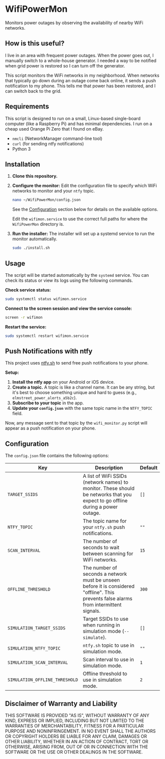 # WifiPowerMon

Monitors power outages by observing the availability of nearby WiFi networks.

## How is this useful?

I live in an area with frequent power outages. When the power goes out, I manually switch to a whole-house generator. I needed a way to be notified when grid power is restored so I can turn off the generator.

This script monitors the WiFi networks in my neighborhood. When networks that typically go down during an outage come back online, it sends a push notification to my phone. This tells me that power has been restored, and I can switch back to the grid.

## Requirements

This script is designed to run on a small, Linux-based single-board computer (like a Raspberry Pi) and has minimal dependencies. I run on a cheap used Orange Pi Zero that I found on eBay.

*   `nmcli` (NetworkManager command-line tool)
*   `curl` (for sending ntfy notifications)
*   Python 3

## Installation

1.  **Clone this repository.**

2.  **Configure the monitor:**
    Edit the configuration file to specify which WiFi networks to monitor and your `ntfy` topic.
    ```bash
    nano ~/WifiPowerMon/config.json
    ```
    See the [Configuration](#configuration) section below for details on the available options.

    Edit the `wifimon.service` to use the correct full paths for where the `WifiPowerMon` directory is.

3.  **Run the installer:**
    The installer will set up a systemd service to run the monitor automatically.
    ```bash
    sudo ./install.sh
    ```

## Usage

The script will be started automatically by the `systemd` service. You can check its status or view its logs using the following commands.

**Check service status:**
```bash
sudo systemctl status wifimon.service
```

**Connect to the screen session and view the service console:**
```bash
screen -r wifimon
```

**Restart the service:**
```bash
sudo systemctl restart wifimon.service
```

## Push Notifications with ntfy

This project uses [ntfy.sh](https://ntfy.sh) to send free push notifications to your phone.

**Setup:**

1.  **Install the ntfy app** on your Android or iOS device.
2.  **Create a topic.** A topic is like a channel name. It can be any string, but it's best to choose something unique and hard to guess (e.g., `elmstreet_power_alerts_a5b2c`).
3.  **Subscribe to your topic** in the app.
4.  **Update your `config.json`** with the same topic name in the `NTFY_TOPIC` field.

Now, any message sent to that topic by the `wifi_monitor.py` script will appear as a push notification on your phone.

## Configuration

The `config.json` file contains the following options:

| Key                        | Description                                                                                                                            | Default |
| -------------------------- | -------------------------------------------------------------------------------------------------------------------------------------- | ------- |
| `TARGET_SSIDS`             | A list of WiFi SSIDs (network names) to monitor. These should be networks that you expect to go offline during a power outage.           | `[]`      |
| `NTFY_TOPIC`               | The topic name for your `ntfy.sh` push notifications.                                                                                    | `""`      |
| `SCAN_INTERVAL`            | The number of seconds to wait between scanning for WiFi networks.                                                                      | `15`    |
| `OFFLINE_THRESHOLD`        | The number of seconds a network must be unseen before it is considered "offline". This prevents false alarms from intermittent signals. | `300`   |
| `SIMULATION_TARGET_SSIDS`  | Target SSIDs to use when running in simulation mode (`--simulate`).                                                                      | `[]`      |
| `SIMULATION_NTFY_TOPIC`    | `ntfy.sh` topic to use in simulation mode.                                                                                               | `""`      |
| `SIMULATION_SCAN_INTERVAL` | Scan interval to use in simulation mode.                                                                                               | `1`     |
| `SIMULATION_OFFLINE_THRESHOLD` | Offline threshold to use in simulation mode.                                                                                         | `2`     |

## Disclaimer of Warranty and Liability

THIS SOFTWARE IS PROVIDED "AS IS", WITHOUT WARRANTY OF ANY KIND, EXPRESS OR IMPLIED, INCLUDING BUT NOT LIMITED TO THE WARRANTIES OF MERCHANTABILITY, FITNESS FOR A PARTICULAR PURPOSE AND NONINFRINGEMENT. IN NO EVENT SHALL THE AUTHORS OR COPYRIGHT HOLDERS BE LIABLE FOR ANY CLAIM, DAMAGES OR OTHER LIABILITY, WHETHER IN AN ACTION OF CONTRACT, TORT OR OTHERWISE, ARISING FROM, OUT OF OR IN CONNECTION WITH THE SOFTWARE OR THE USE OR OTHER DEALINGS IN THE SOFTWARE.